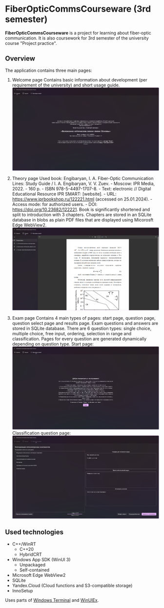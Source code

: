 # FiberOpticCommsCourseware (3rd semester)

**FiberOpticCommsCourseware** is a project for learning about fiber-optic communication. It is also coursework for 3rd semester of the university course "Project practice".

## Overview

The application contains three main pages:

1. Welcome page
Contains basic information about development (per requirement of the university) and short usage guide.
![Welcome page](images/welcome-page.png)

2. Theory page
Used book: Engibaryan, I. A. Fiber-Optic Communication Lines: Study Guide / I. A. Engibaryan, V. V. Zuev. - Moscow: IPR Media, 2022. - 160 p. - ISBN 978-5-4497-1707-8. - Text: electronic // Digital Educational Resource IPR SMART: [website]. - URL: <https://www.iprbookshop.ru/122221.html> (accessed on 25.01.2024). - Access mode: for authorized users. - DOI: <https://doi.org/10.23682/122221>.
Book is significantly shortened and split to introduction with 3 chapters. Chapters are stored in an SQLite database in blobs as plain PDF files that are displayed using Micorosft Edge WebView2.
![Theory page](images/theory-page.png)

3. Exam page
Contains 4 main types of pages: start page, question page, question select page and results page.
Exam questions and answers are stored in SQLite database. There are 6 question types: single choice, multiple choice, free input, ordering, selection in range and classification. Pages for every question are generated dynamically depending on question type.
Start page:
![Exam starting page](images/exam-page-start.png)
Classification question page:
![Exam question page](images/exam-page-classification.png)

## Used technologies

- C++/WinRT
  - C++20
  - HybridCRT
- Windows App SDK (WinUI 3)
  - Unpackaged
  - Self-contained
- Microsoft Edge WebView2
- SQLite
- Yandex.Cloud (Cloud functions and S3-compatible storage)
- InnoSetup

Uses parts of [Windows Terminal](https://github.com/microsoft/terminal) and [WinUIEx](https://github.com/dotMorten/WinUIEx).
